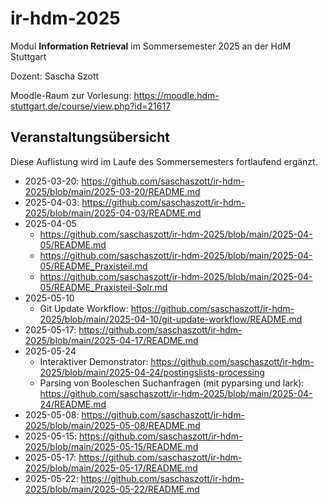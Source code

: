 # ir-hdm-2025
Modul **Information Retrieval** im Sommersemester 2025 an der HdM Stuttgart

Dozent: Sascha Szott

Moodle-Raum zur Vorlesung: https://moodle.hdm-stuttgart.de/course/view.php?id=21617

## Veranstaltungsübersicht

Diese Auflistung wird im Laufe des Sommersemesters fortlaufend ergänzt.

* 2025-03-20: https://github.com/saschaszott/ir-hdm-2025/blob/main/2025-03-20/README.md
* 2025-04-03: https://github.com/saschaszott/ir-hdm-2025/blob/main/2025-04-03/README.md
* 2025-04-05
  * https://github.com/saschaszott/ir-hdm-2025/blob/main/2025-04-05/README.md
  * https://github.com/saschaszott/ir-hdm-2025/blob/main/2025-04-05/README_Praxisteil.md
  * https://github.com/saschaszott/ir-hdm-2025/blob/main/2025-04-05/README_Praxisteil-Solr.md
* 2025-05-10
  * Git Update Workflow: https://github.com/saschaszott/ir-hdm-2025/blob/main/2025-04-10/git-update-workflow/README.md
* 2025-05-17: https://github.com/saschaszott/ir-hdm-2025/blob/main/2025-04-17/README.md
* 2025-05-24
  * Interaktiver Demonstrator: https://github.com/saschaszott/ir-hdm-2025/blob/main/2025-04-24/postingslists-processing
  * Parsing von Booleschen Suchanfragen (mit pyparsing und lark): https://github.com/saschaszott/ir-hdm-2025/blob/main/2025-04-24/README.md
* 2025-05-08: https://github.com/saschaszott/ir-hdm-2025/blob/main/2025-05-08/README.md
* 2025-05-15: https://github.com/saschaszott/ir-hdm-2025/blob/main/2025-05-15/README.md
* 2025-05-17: https://github.com/saschaszott/ir-hdm-2025/blob/main/2025-05-17/README.md
* 2025-05-22: https://github.com/saschaszott/ir-hdm-2025/blob/main/2025-05-22/README.md

